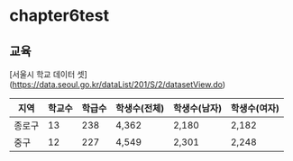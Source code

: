 # chapter6test
## 교육


[서울시 학교 데이터 셋] (https://data.seoul.go.kr/dataList/201/S/2/datasetView.do)

| 지역 | 학교수 | 학급수 | 학생수(전체) | 학생수(남자) | 학생수(여자) |
|-----|--------|-------|------------|------------|-------------|
| 종로구 |	13 |	238 |	4,362 |	2,180 |	2,182 |
| 중구 |	12 |	227 |	4,549 |	2,301 |	2,248 |


